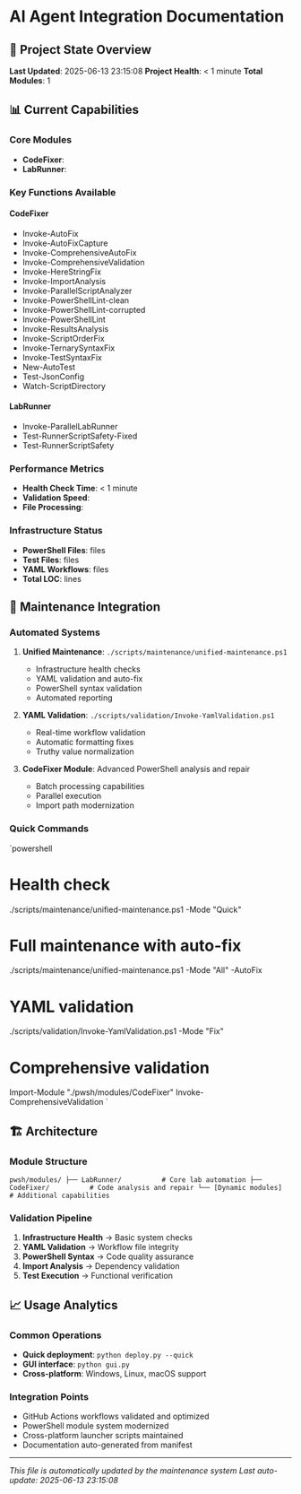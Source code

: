 # AI Agent Integration Documentation

## 🤖 Project State Overview

**Last Updated**: 2025-06-13 23:15:08
**Project Health**: < 1 minute
**Total Modules**: 1

## 📊 Current Capabilities

### Core Modules
- **CodeFixer**: 
- **LabRunner**: 

### Key Functions Available
#### CodeFixer
- Invoke-AutoFix
- Invoke-AutoFixCapture
- Invoke-ComprehensiveAutoFix
- Invoke-ComprehensiveValidation
- Invoke-HereStringFix
- Invoke-ImportAnalysis
- Invoke-ParallelScriptAnalyzer
- Invoke-PowerShellLint-clean
- Invoke-PowerShellLint-corrupted
- Invoke-PowerShellLint
- Invoke-ResultsAnalysis
- Invoke-ScriptOrderFix
- Invoke-TernarySyntaxFix
- Invoke-TestSyntaxFix
- New-AutoTest
- Test-JsonConfig
- Watch-ScriptDirectory

#### LabRunner
- Invoke-ParallelLabRunner
- Test-RunnerScriptSafety-Fixed
- Test-RunnerScriptSafety



### Performance Metrics
- **Health Check Time**: < 1 minute
- **Validation Speed**: 
- **File Processing**: 

### Infrastructure Status
- **PowerShell Files**:  files
- **Test Files**:  files
- **YAML Workflows**:  files
- **Total LOC**:  lines

## 🔧 Maintenance Integration

### Automated Systems
1. **Unified Maintenance**: `./scripts/maintenance/unified-maintenance.ps1`
   - Infrastructure health checks
   - YAML validation and auto-fix
   - PowerShell syntax validation
   - Automated reporting

2. **YAML Validation**: `./scripts/validation/Invoke-YamlValidation.ps1`
   - Real-time workflow validation
   - Automatic formatting fixes
   - Truthy value normalization

3. **CodeFixer Module**: Advanced PowerShell analysis and repair
   - Batch processing capabilities
   - Parallel execution
   - Import path modernization

### Quick Commands
`powershell
# Health check
./scripts/maintenance/unified-maintenance.ps1 -Mode "Quick"

# Full maintenance with auto-fix
./scripts/maintenance/unified-maintenance.ps1 -Mode "All" -AutoFix

# YAML validation
./scripts/validation/Invoke-YamlValidation.ps1 -Mode "Fix"

# Comprehensive validation
Import-Module "./pwsh/modules/CodeFixer"
Invoke-ComprehensiveValidation
`

## 🏗️ Architecture

### Module Structure
`
pwsh/modules/
├── LabRunner/          # Core lab automation
├── CodeFixer/          # Code analysis and repair
└── [Dynamic modules]   # Additional capabilities
`

### Validation Pipeline
1. **Infrastructure Health** → Basic system checks
2. **YAML Validation** → Workflow file integrity
3. **PowerShell Syntax** → Code quality assurance
4. **Import Analysis** → Dependency validation
5. **Test Execution** → Functional verification

## 📈 Usage Analytics

### Common Operations
- **Quick deployment**: `python deploy.py --quick`
- **GUI interface**: `python gui.py`
- **Cross-platform**: Windows, Linux, macOS support

### Integration Points
- GitHub Actions workflows validated and optimized
- PowerShell module system modernized
- Cross-platform launcher scripts maintained
- Documentation auto-generated from manifest

---
*This file is automatically updated by the maintenance system*
*Last auto-update: 2025-06-13 23:15:08*
